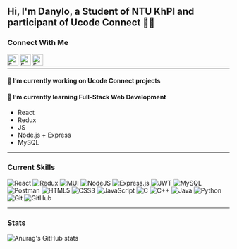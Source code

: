 ## Hi, I'm Danylo, a Student of NTU KhPI and participant of Ucode Connect 👨‍💻 


### Connect With Me

<a href="https://t.me/FreQl"><img align="left" src="https://github.com/FreQll/FreQll/assets/62791316/1eb7b38e-d925-486a-8c66-05d36b95ade4" alt="FreQl | Telegram" width="25px"/></a>
<a href="https://www.linkedin.com/in/freql/"><img align="left" src="https://raw.githubusercontent.com/yushi1007/yushi1007/main/images/linkedin.svg" alt="FreQl | LinkedIn" width="25px"/></a>
<a href="https://www.instagram.com/freql_/"><img align="left" src="https://raw.githubusercontent.com/yushi1007/yushi1007/main/images/instagram.svg" alt="FreQl | Instagram" width="25px"/></a>
</br>

----

#### 🔭 I’m currently working on Ucode Connect projects  

#### 🌱 I’m currently learning Full-Stack Web Development
  - React
  - Redux
  - JS
  - Node.js + Express
  - MySQL
  
----
 ### Current Skills
  ![React](https://img.shields.io/badge/react-%2320232a.svg?style=for-the-badge&logo=react&logoColor=%2361DAFB)
  ![Redux](https://img.shields.io/badge/redux-%23593d88.svg?style=for-the-badge&logo=redux&logoColor=white)
  ![MUI](https://img.shields.io/badge/MUI-%230081CB.svg?style=for-the-badge&logo=mui&logoColor=white)
  ![NodeJS](https://img.shields.io/badge/node.js-6DA55F?style=for-the-badge&logo=node.js&logoColor=white)
  ![Express.js](https://img.shields.io/badge/express.js-%23404d59.svg?style=for-the-badge&logo=express&logoColor=%2361DAFB)
  ![JWT](https://img.shields.io/badge/JWT-black?style=for-the-badge&logo=JSON%20web%20tokens)
  ![MySQL](https://img.shields.io/badge/mysql-%2300f.svg?style=for-the-badge&logo=mysql&logoColor=white)
  ![Postman](https://img.shields.io/badge/Postman-FF6C37?style=for-the-badge&logo=postman&logoColor=white)
  ![HTML5](https://img.shields.io/badge/html5-%23E34F26.svg?style=for-the-badge&logo=html5&logoColor=white)
  ![CSS3](https://img.shields.io/badge/css3-%231572B6.svg?style=for-the-badge&logo=css3&logoColor=white)
  ![JavaScript](https://img.shields.io/badge/javascript-%23323330.svg?style=for-the-badge&logo=javascript&logoColor=%23F7DF1E)
  ![C](https://img.shields.io/badge/c-%2300599C.svg?style=for-the-badge&logo=c&logoColor=white)
  ![C++](https://img.shields.io/badge/c++-%2300599C.svg?style=for-the-badge&logo=c%2B%2B&logoColor=white)
  ![Java](https://img.shields.io/badge/java-%23ED8B00.svg?style=for-the-badge&logo=openjdk&logoColor=white)
  ![Python](https://img.shields.io/badge/python-3670A0?style=for-the-badge&logo=python&logoColor=ffdd54)
  ![Git](https://img.shields.io/badge/git-%23F05033.svg?style=for-the-badge&logo=git&logoColor=white)
  ![GitHub](https://img.shields.io/badge/github-%23121011.svg?style=for-the-badge&logo=github&logoColor=white)

----
 ### Stats
 ![Anurag's GitHub stats](https://github-readme-stats.vercel.app/api?username=freqll&show_icons=true&theme=radical)
